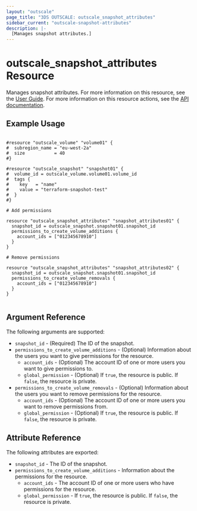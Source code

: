 ```yaml
---
layout: "outscale"
page_title: "3DS OUTSCALE: outscale_snapshot_attributes"
sidebar_current: "outscale-snapshot-attributes"
description: |-
  [Manages snapshot attributes.]
---
```


# outscale_snapshot_attributes Resource

Manages snapshot attributes.
For more information on this resource, see the [User Guide](https://wiki.outscale.net/display/EN/About+Snapshots#AboutSnapshots-SnapshotPermissionsandCopy).
For more information on this resource actions, see the [API documentation](https://docs-beta.outscale.com/#updatesnapshot).

## Example Usage

```hcl

#resource "outscale_volume" "volume01" {
#  subregion_name = "eu-west-2a"
#  size           = 40
#}

#resource "outscale_snapshot" "snapshot01" {
#  volume_id = outscale_volume.volume01.volume_id
#  tags {
#    key   = "name"
#    value = "terraform-snapshot-test"
#  }
#}

# Add permissions

resource "outscale_snapshot_attributes" "snapshot_attributes01" {
  snapshot_id = outscale_snapshot.snapshot01.snapshot_id
  permissions_to_create_volume_additions {
    account_ids = ["012345678910"]
  }
}

# Remove permissions

resource "outscale_snapshot_attributes" "snapshot_attributes02" {
  snapshot_id = outscale_snapshot.snapshot01.snapshot_id
  permissions_to_create_volume_removals {
    account_ids = ["012345678910"]
  }
}


```

## Argument Reference

The following arguments are supported:

* `snapshot_id` - (Required) The ID of the snapshot.
* `permissions_to_create_volume_additions` - (Optional) Information about the users you want to give permissions for the resource.
  * `account_ids` - (Optional) The account ID of one or more users you want to give permissions to.
  * `global_permission` - (Optional) If `true`, the resource is public. If `false`, the resource is private.
* `permissions_to_create_volume_removals` - (Optional) Information about the users you want to remove permissions for the resource.
  * `account_ids` - (Optional) The account ID of one or more users you want to remove permissions from.
  * `global_permission` - (Optional) If `true`, the resource is public. If `false`, the resource is private.

## Attribute Reference

The following attributes are exported:

* `snapshot_id` - The ID of the snapshot.
* `permissions_to_create_volume_additions` - Information about the permissions for the resource.
  * `account_ids` - The account ID of one or more users who have permissions for the resource.
  * `global_permission` - If `true`, the resource is public. If `false`, the resource is private.
